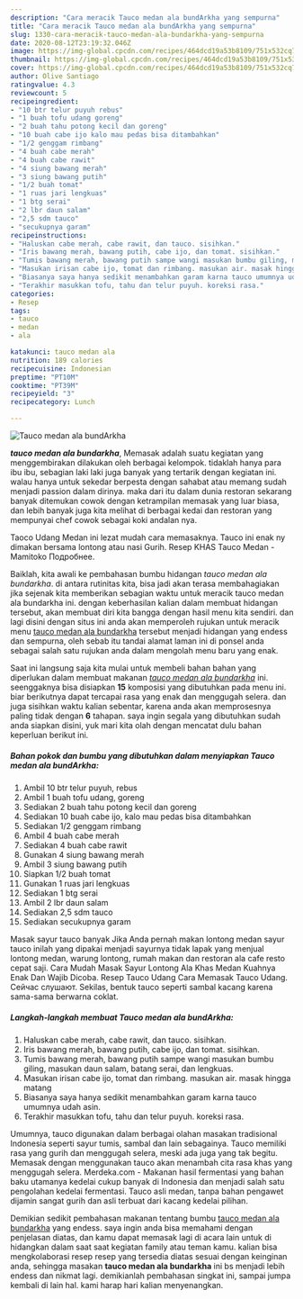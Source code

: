```yaml
---
description: "Cara meracik Tauco medan ala bundArkha yang sempurna"
title: "Cara meracik Tauco medan ala bundArkha yang sempurna"
slug: 1330-cara-meracik-tauco-medan-ala-bundarkha-yang-sempurna
date: 2020-08-12T23:19:32.046Z
image: https://img-global.cpcdn.com/recipes/464dcd19a53b8109/751x532cq70/tauco-medan-ala-bundarkha-foto-resep-utama.jpg
thumbnail: https://img-global.cpcdn.com/recipes/464dcd19a53b8109/751x532cq70/tauco-medan-ala-bundarkha-foto-resep-utama.jpg
cover: https://img-global.cpcdn.com/recipes/464dcd19a53b8109/751x532cq70/tauco-medan-ala-bundarkha-foto-resep-utama.jpg
author: Olive Santiago
ratingvalue: 4.3
reviewcount: 5
recipeingredient:
- "10 btr telur puyuh rebus"
- "1 buah tofu udang goreng"
- "2 buah tahu potong kecil dan goreng"
- "10 buah cabe ijo kalo mau pedas bisa ditambahkan"
- "1/2 genggam rimbang"
- "4 buah cabe merah"
- "4 buah cabe rawit"
- "4 siung bawang merah"
- "3 siung bawang putih"
- "1/2 buah tomat"
- "1 ruas jari lengkuas"
- "1 btg serai"
- "2 lbr daun salam"
- "2,5 sdm tauco"
- "secukupnya garam"
recipeinstructions:
- "Haluskan cabe merah, cabe rawit, dan tauco. sisihkan."
- "Iris bawang merah, bawang putih, cabe ijo, dan tomat. sisihkan."
- "Tumis bawang merah, bawang putih sampe wangi masukan bumbu giling, masukan daun salam, batang serai, dan lengkuas."
- "Masukan irisan cabe ijo, tomat dan rimbang. masukan air. masak hingga matang"
- "Biasanya saya hanya sedikit menambahkan garam karna tauco umumnya udah asin."
- "Terakhir masukkan tofu, tahu dan telur puyuh. koreksi rasa."
categories:
- Resep
tags:
- tauco
- medan
- ala

katakunci: tauco medan ala 
nutrition: 189 calories
recipecuisine: Indonesian
preptime: "PT10M"
cooktime: "PT39M"
recipeyield: "3"
recipecategory: Lunch

---
```



![Tauco medan ala bundArkha](https://img-global.cpcdn.com/recipes/464dcd19a53b8109/751x532cq70/tauco-medan-ala-bundarkha-foto-resep-utama.jpg)

<b><i>tauco medan ala bundarkha</i></b>, Memasak adalah suatu kegiatan yang menggembirakan dilakukan oleh berbagai kelompok. tidaklah hanya para ibu ibu, sebagian laki laki juga banyak yang tertarik dengan kegiatan ini. walau hanya untuk sekedar berpesta dengan sahabat atau memang sudah menjadi passion dalam dirinya. maka dari itu dalam dunia restoran sekarang banyak ditemukan cowok dengan ketrampilan memasak yang luar biasa, dan lebih banyak juga kita melihat di berbagai kedai dan restoran yang mempunyai chef cowok sebagai koki andalan nya.

Taoco Udang Medan ini lezat mudah cara memasaknya. Tauco ini enak ny dimakan bersama lontong atau nasi Gurih. Resep KHAS Tauco Medan - Mamitoko Подробнее.

Baiklah, kita awali ke pembahasan bumbu hidangan <i>tauco medan ala bundarkha</i>. di antara rutinitas kita, bisa jadi akan terasa membahagiakan jika sejenak kita memberikan sebagian waktu untuk meracik tauco medan ala bundarkha ini. dengan keberhasilan kalian dalam membuat hidangan tersebut, akan membuat diri kita bangga dengan hasil menu kita sendiri. dan lagi disini dengan situs ini anda akan memperoleh rujukan untuk meracik menu <u>tauco medan ala bundarkha</u> tersebut menjadi hidangan yang endess dan sempurna, oleh sebab itu tandai alamat laman ini di ponsel anda sebagai salah satu rujukan anda dalam mengolah menu baru yang enak.


Saat ini langsung saja kita mulai untuk membeli bahan bahan yang diperlukan dalam membuat makanan <u><i>tauco medan ala bundarkha</i></u> ini. seenggaknya bisa disiapkan <b>15</b> komposisi yang dibutuhkan pada menu ini. biar berikutnya dapat tercapai rasa yang enak dan menggugah selera. dan juga sisihkan waktu kalian sebentar, karena anda akan memprosesnya paling tidak dengan <b>6</b> tahapan. saya ingin segala yang dibutuhkan sudah anda siapkan disini, yuk mari kita olah dengan mencatat dulu bahan keperluan berikut ini.

<!--inarticleads1-->

##### Bahan pokok dan bumbu yang dibutuhkan dalam menyiapkan Tauco medan ala bundArkha:

1. Ambil 10 btr telur puyuh, rebus
1. Ambil 1 buah tofu udang, goreng
1. Sediakan 2 buah tahu potong kecil dan goreng
1. Sediakan 10 buah cabe ijo, kalo mau pedas bisa ditambahkan
1. Sediakan 1/2 genggam rimbang
1. Ambil 4 buah cabe merah
1. Sediakan 4 buah cabe rawit
1. Gunakan 4 siung bawang merah
1. Ambil 3 siung bawang putih
1. Siapkan 1/2 buah tomat
1. Gunakan 1 ruas jari lengkuas
1. Sediakan 1 btg serai
1. Ambil 2 lbr daun salam
1. Sediakan 2,5 sdm tauco
1. Sediakan secukupnya garam


Masak sayur tauco banyak Jika Anda pernah makan lontong medan sayur tauco inilah yang dipakai menjadi sayurnya tidak lapak yang menjual lontong medan, warung lontong, rumah makan dan restoran ala cafe resto cepat saji. Cara Mudah Masak Sayur Lontong Ala Khas Medan Kuahnya Enak Dan Wajib Dicoba. Resep Tauco Udang Cara Memasak Tauco Udang. Сейчас слушают. Sekilas, bentuk tauco seperti sambal kacang karena sama-sama berwarna coklat. 

<!--inarticleads2-->

##### Langkah-langkah membuat Tauco medan ala bundArkha:

1. Haluskan cabe merah, cabe rawit, dan tauco. sisihkan.
1. Iris bawang merah, bawang putih, cabe ijo, dan tomat. sisihkan.
1. Tumis bawang merah, bawang putih sampe wangi masukan bumbu giling, masukan daun salam, batang serai, dan lengkuas.
1. Masukan irisan cabe ijo, tomat dan rimbang. masukan air. masak hingga matang
1. Biasanya saya hanya sedikit menambahkan garam karna tauco umumnya udah asin.
1. Terakhir masukkan tofu, tahu dan telur puyuh. koreksi rasa.


Umumnya, tauco digunakan dalam berbagai olahan masakan tradisional Indonesia seperti sayur tumis, sambal dan lain sebagainya. Tauco memiliki rasa yang gurih dan menggugah selera, meski ada juga yang tak begitu. Memasak dengan menggunakan tauco akan menambah cita rasa khas yang menggugah selera. Merdeka.com - Makanan hasil fermentasi yang bahan baku utamanya kedelai cukup banyak di Indonesia dan menjadi salah satu pengolahan kedelai fermentasi. Tauco asli medan, tanpa bahan pengawet dijamin sangat gurih dan asli terbuat dari kacang kedelai pilihan. 

Demikian sedikit pembahasan makanan tentang bumbu <u>tauco medan ala bundarkha</u> yang endess. saya ingin anda bisa memahami dengan penjelasan diatas, dan kamu dapat memasak lagi di acara lain untuk di hidangkan dalam saat saat kegiatan family atau teman kamu. kalian bisa mengkolaborasi resep resep yang tersedia diatas sesuai dengan keinginan anda, sehingga masakan <b>tauco medan ala bundarkha</b> ini bs menjadi lebih endess dan nikmat lagi. demikianlah pembahasan singkat ini, sampai jumpa kembali di lain hal. kami harap hari kalian menyenangkan.
